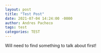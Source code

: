```yaml
---
layout: post
title: "Test Post"
date: 2021-07-04 14:24:00 -0000
author: Andres Pacheco
tags: test
categories: TEST
---
```


Will need to find something to talk about first!

